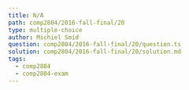 ```yaml
---
title: N/A
path: comp2804/2016-fall-final/20
type: multiple-choice
author: Michiel Smid
question: comp2804/2016-fall-final/20/question.ts
solution: comp2804/2016-fall-final/20/solution.md
tags:
  - comp2804
  - comp2804-exam
---
```

